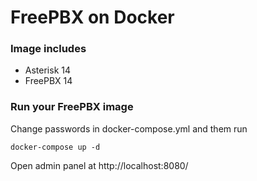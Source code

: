 # FreePBX on Docker

### Image includes

 * Asterisk 14
 * FreePBX 14


### Run your FreePBX image
Change passwords in docker-compose.yml and them run

```
docker-compose up -d
```

Open admin panel at http://localhost:8080/
